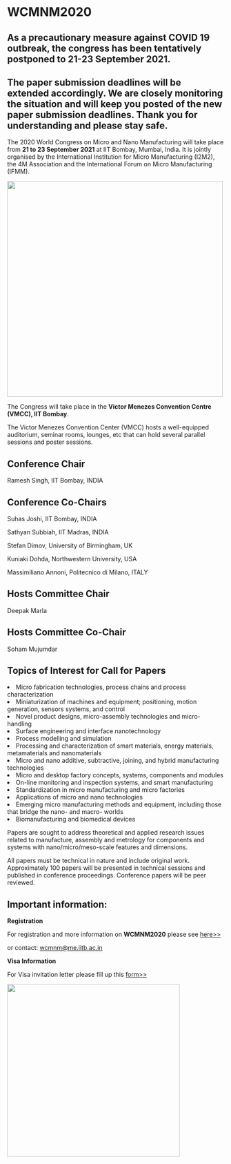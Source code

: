 # WCMNM2020

## As a precautionary measure against COVID 19 outbreak, the congress has been tentatively postponed to **21-23 September 2021**.



## The paper submission deadlines will be extended accordingly. We are closely monitoring the situation and will keep you posted of the new paper submission deadlines. Thank you for understanding and please stay safe.


The 2020 World Congress on Micro and Nano Manufacturing will take place from **21 to 23 September 2021** at IIT Bombay, Mumbai, India.
It is jointly organised by the International Institution for Micro Manufacturing (I2M2), the 4M Association and the International Forum on Micro Manufacturing (IFMM).


<img src="/4m-association/assets/images/files/Mumbai-1.jpg" width="500px">

The Congress will take place in the **Victor Menezes Convention Centre (VMCC), IIT Bombay**.

The Victor Menezes Convention Center (VMCC) hosts a well-equipped auditorium, seminar rooms, lounges, etc that can hold several parallel sessions and poster sessions.

## Conference Chair

Ramesh Singh, IIT Bombay, INDIA
## Conference Co-Chairs

Suhas Joshi, IIT Bombay, INDIA

Sathyan Subbiah, IIT Madras, INDIA

Stefan Dimov, University of Birmingham, UK

Kuniaki Dohda, Northwestern University, USA

Massimiliano Annoni, Politecnico di Milano, ITALY

## Hosts Committee Chair

Deepak Marla

## Hosts Committee Co-Chair

Soham Mujumdar



## Topics of Interest for Call for Papers


 <li> Micro fabrication technologies, process chains and process characterization

<li> Miniaturization of machines and equipment; positioning, motion generation, sensors systems, and control

<li> Novel product designs, micro-assembly technologies and micro-handling

<li> Surface engineering and interface nanotechnology

<li> Process modelling and simulation

<li> Processing and characterization of smart materials, energy materials, metamaterials and nanomaterials

<li> Micro and nano additive, subtractive, joining, and hybrid manufacturing technologies

<li> Micro and desktop factory concepts, systems, components and modules

<li> On-line monitoring and inspection systems, and smart manufacturing

<li> Standardization in micro manufacturing and micro factories

<li> Applications of micro and nano technologies

<li> Emerging micro manufacturing methods and equipment, including those that bridge the nano- and macro- worlds

<li> Biomanufacturing and biomedical devices

Papers are sought to address theoretical and applied research issues related to manufacture, assembly and metrology for components and systems with nano/micro/meso-scale features and dimensions.

All papers must be technical in nature and include original work. Approximately 100 papers will be presented in technical sessions and published in conference proceedings. Conference papers will be peer reviewed.
## Important information:


**Registration**


For registration and more information on **WCMNM2020** please see  [here>>](https://www.me.iitb.ac.in/~wcmnm/#speakers)
 
or contact: <a href="mailto:wcmnm@me.iitb.ac.in"> wcmnm@me.iitb.ac.in</strong></a>

**Visa Information**

For Visa invitation letter please fill up this [form>>](https://docs.google.com/forms/d/e/1FAIpQLSdrSDeIaviJ7snY6F7id-sNY1rr9xqvrgTRLWD_k_aFW_4ZYw/viewform) 


<img src=" /4m-association/assets/images/files/IITB, Mumbai_1.jpg" width="400px">